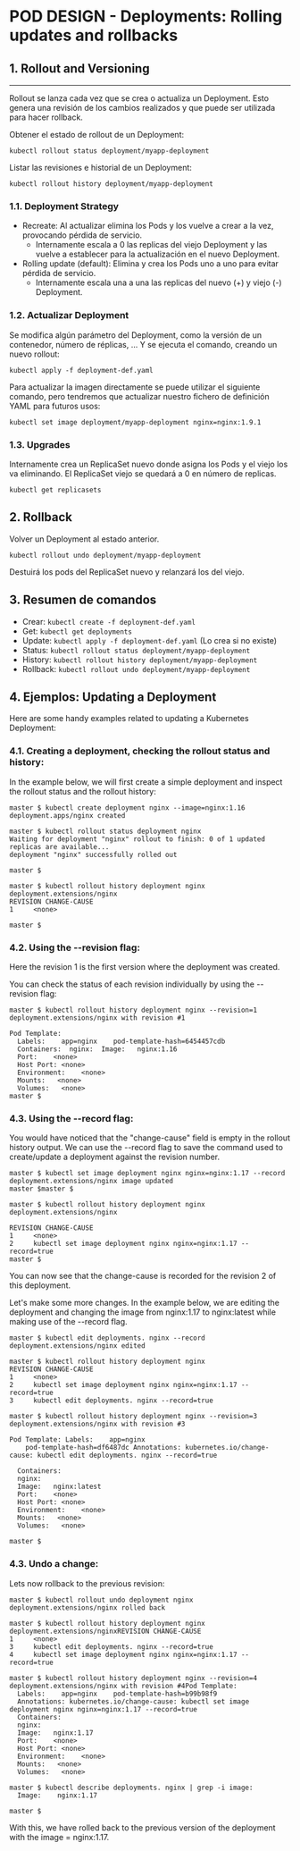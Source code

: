 # POD DESIGN - Deployments: Rolling updates and rollbacks

## **1. Rollout and Versioning**
---

Rollout se lanza cada vez que se crea o actualiza un Deployment. Esto genera una revisión de los cambios realizados y que puede ser utilizada para hacer rollback.

Obtener el estado de rollout de un Deployment:

`kubectl rollout status deployment/myapp-deployment`

Listar las revisiones e historial de un Deployment:

`kubectl rollout history deployment/myapp-deployment`

### **1.1. Deployment Strategy**

- Recreate: Al actualizar elimina los Pods y los vuelve a crear a la vez, provocando pérdida de servicio.
  - Internamente escala a 0 las replicas del viejo Deployment y las vuelve a establecer para la actualización en el nuevo Deployment.
- Rolling update (default): Elimina y crea los Pods uno a uno para evitar pérdida de servicio.
  - Internamente escala una a una las replicas del nuevo (+) y viejo (-) Deployment.

### **1.2. Actualizar Deployment**

Se modifica algún parámetro del Deployment, como la versión de un contenedor, número de réplicas, ... Y se ejecuta el comando, creando un nuevo rollout:

`kubectl apply -f deployment-def.yaml`

Para actualizar la imagen directamente se puede utilizar el siguiente comando, pero tendremos que actualizar nuestro fichero de definición YAML para futuros usos:

`kubectl set image deployment/myapp-deployment nginx=nginx:1.9.1`

### **1.3. Upgrades**

Internamente crea un ReplicaSet nuevo donde asigna los Pods y el viejo los va eliminando. El ReplicaSet viejo se quedará a 0 en número de replicas.

`kubectl get replicasets`

## **2. Rollback**

Volver un Deployment al estado anterior.

`kubectl rollout undo deployment/myapp-deployment`

Destuirá los pods del ReplicaSet nuevo y relanzará los del viejo.

## **3. Resumen de comandos**

- Crear: `kubectl create -f deployment-def.yaml`
- Get: `kubectl get deployments`
- Update: `kubectl apply -f deployment-def.yaml` (Lo crea si no existe)
- Status: `kubectl rollout status deployment/myapp-deployment`
- History: `kubectl rollout history deployment/myapp-deployment`
- Rollback: `kubectl rollout undo deployment/myapp-deployment`

## **4. Ejemplos: Updating a Deployment**

Here are some handy examples related to updating a Kubernetes Deployment:

### **4.1. Creating a deployment, checking the rollout status and history:**

In the example below, we will first create a simple deployment and inspect the rollout status and the rollout history:

```console
master $ kubectl create deployment nginx --image=nginx:1.16
deployment.apps/nginx created
  
master $ kubectl rollout status deployment nginx
Waiting for deployment "nginx" rollout to finish: 0 of 1 updated replicas are available...
deployment "nginx" successfully rolled out
  
master $
  
master $ kubectl rollout history deployment nginx
deployment.extensions/nginx
REVISION CHANGE-CAUSE
1     <none>
  
master $
```

### **4.2. Using the --revision flag:**

Here the revision 1 is the first version where the deployment was created.

You can check the status of each revision individually by using the --revision flag:

```console
master $ kubectl rollout history deployment nginx --revision=1
deployment.extensions/nginx with revision #1
  
Pod Template:
  Labels:    app=nginx    pod-template-hash=6454457cdb
  Containers:  nginx:  Image:   nginx:1.16
  Port:    <none>
  Host Port: <none>
  Environment:    <none>
  Mounts:   <none>
  Volumes:   <none>
master $ 
```

### **4.3. Using the --record flag:**

You would have noticed that the "change-cause" field is empty in the rollout history output. We can use the --record flag to save the command used to create/update a deployment against the revision number.

```console
master $ kubectl set image deployment nginx nginx=nginx:1.17 --record
deployment.extensions/nginx image updated
master $master $
  
master $ kubectl rollout history deployment nginx
deployment.extensions/nginx
  
REVISION CHANGE-CAUSE
1     <none>
2     kubectl set image deployment nginx nginx=nginx:1.17 --record=true
master $
```

You can now see that the change-cause is recorded for the revision 2 of this deployment.

Let's make some more changes. In the example below, we are editing the deployment and changing the image from nginx:1.17 to nginx:latest while making use of the --record flag.

```console
master $ kubectl edit deployments. nginx --record
deployment.extensions/nginx edited
  
master $ kubectl rollout history deployment nginx
REVISION CHANGE-CAUSE
1     <none>
2     kubectl set image deployment nginx nginx=nginx:1.17 --record=true
3     kubectl edit deployments. nginx --record=true
  
master $ kubectl rollout history deployment nginx --revision=3
deployment.extensions/nginx with revision #3
  
Pod Template: Labels:    app=nginx
    pod-template-hash=df6487dc Annotations: kubernetes.io/change-cause: kubectl edit deployments. nginx --record=true
  
  Containers:
  nginx:
  Image:   nginx:latest
  Port:    <none>
  Host Port: <none>
  Environment:    <none>
  Mounts:   <none>
  Volumes:   <none>
  
master $
```

### **4.3. Undo a change:**

Lets now rollback to the previous revision:

```console
master $ kubectl rollout undo deployment nginx
deployment.extensions/nginx rolled back
  
master $ kubectl rollout history deployment nginx
deployment.extensions/nginxREVISION CHANGE-CAUSE
1     <none>
3     kubectl edit deployments. nginx --record=true
4     kubectl set image deployment nginx nginx=nginx:1.17 --record=true

master $ kubectl rollout history deployment nginx --revision=4
deployment.extensions/nginx with revision #4Pod Template:
  Labels:    app=nginx    pod-template-hash=b99b98f9
  Annotations: kubernetes.io/change-cause: kubectl set image deployment nginx nginx=nginx:1.17 --record=true
  Containers:
  nginx:
  Image:   nginx:1.17
  Port:    <none>
  Host Port: <none>
  Environment:    <none>
  Mounts:   <none>
  Volumes:   <none>
  
master $ kubectl describe deployments. nginx | grep -i image:
  Image:    nginx:1.17

master $
```

With this, we have rolled back to the previous version of the deployment with the image = nginx:1.17.